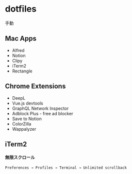 # dotfiles
手動


## Mac Apps
- Alfred
- Notion
- Clipy
- iTerm2
- Rectangle

## Chrome Extensions
- DeepL
- Vue.js devtools
- GraphQL Network Inspector
- Adblock Plus - free ad blocker
- Save to Notion
- ColorZilla
- Wappalyzer


## iTerm2

#### 無限スクロール
```
Preferences → Profiles → Terminal → Unlimited scrollback
```
